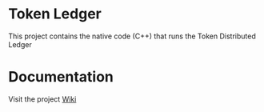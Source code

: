 # Token Ledger

This project contains the native code (C++) that runs the Token Distributed Ledger

# Documentation

Visit the project [Wiki](https://github.com/tokenevents/libtoken-ledger/wiki)